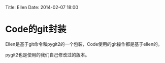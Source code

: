 Title: Ellen
Date: 2014-02-07 18:00

Code的git封装
=============

Ellen是基于git命令和pygit2的一个包装，Code使用的git操作都是基于ellen的。

pygit2也是使用的我们自己修改过的版本。
